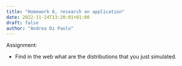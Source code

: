 ```yaml
---
title: "Homework 8, research on application"
date: 2022-11-24T13:20:01+01:00
draft: false
author: "Andrea Di Paolo"
---
```

Assignment:
<ul>
    <li>Find in the web what are the distributions that you just simulated.</li>
</ul>
<!--more-->
